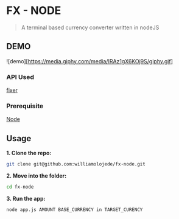 # FX - NODE
> A terminal based currency converter written in nodeJS

## DEMO
![demo][https://media.giphy.com/media/IRAz1gX6KOj9S/giphy.gif]

### API Used
[fixer](http://fixer.io/)

### Prerequisite
[Node](https://nodejs.org)


## Usage
**1. Clone the repo:**
```sh 
git clone git@github.com:williamolojede/fx-node.git
```

**2. Move into the folder:**
```sh
cd fx-node
```

**3. Run the app:**
```sh
node app.js AMOUNT BASE_CURRENCY in TARGET_CURENCY
```  
